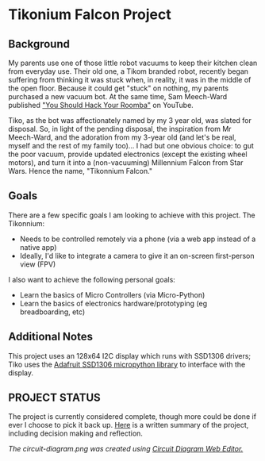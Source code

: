 # Tikonium Falcon Project

## Background

My parents use one of those little robot vacuums to keep their kitchen clean from everyday use. Their old one, a Tikom branded robot, recently began suffering from thinking it was stuck when, in reality, it was in the middle of the open floor. Because it could get "stuck" on nothing, my parents purchased a new vacuum bot. At the same time, Sam Meech-Ward published ["You Should Hack Your Roomba"](https://youtu.be/mTpkV7xZln0) on YouTube.

Tiko, as the bot was affectionately named by my 3 year old, was slated for disposal. So, in light of the pending disposal, the inspiration from Mr Meech-Ward, and the adoration from my 3-year old (and let's be real, myself and the rest of my family too)... I had but one obvious choice: to gut the poor vacuum, provide updated electronics (except the existing wheel motors), and turn it into a (non-vacuuming) Millennium Falcon from Star Wars. Hence the name, "Tikonnium Falcon."

## Goals

There are a few specific goals I am looking to achieve with this project. The Tikonnium:

- Needs to be controlled remotely via a phone (via a web app instead of a native app)
- Ideally, I'd like to integrate a camera to give it an on-screen first-person view (FPV)

I also want to achieve the following personal goals:

- Learn the basics of Micro Controllers (via Micro-Python)
- Learn the basics of electronics hardware/prototyping (eg breadboarding, etc)

## Additional Notes

This project uses an 128x64 I2C display which runs with SSD1306 drivers; Tiko uses the [Adafruit SSD1306 micropython library](https://github.com/adafruit/micropython-adafruit-ssd1306/tree/master) to interface with the display.

## PROJECT STATUS

The project is currently considered complete, though more could be done if ever I choose to pick it back up.
[Here](https://github.com/RealAsira/Tikonnium-Falcon/wiki/1-%E2%80%90-Tikonnium-Project-Chronicle) is a written summary of the project, including decision making and reflection.

*The circuit-diagram.png was created using [Circuit Diagram Web Editor.](https://circuit-diagram.org/)*
